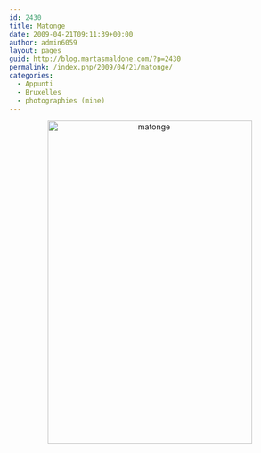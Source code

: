 ```yaml
---
id: 2430
title: Matonge
date: 2009-04-21T09:11:39+00:00
author: admin6059
layout: pages
guid: http://blog.martasmaldone.com/?p=2430
permalink: /index.php/2009/04/21/matonge/
categories:
  - Appunti
  - Bruxelles
  - photographies (mine)
---
```

<p style="text-align: center;">
  <img class="aligncenter wp-image-3851" src="http://blog.martasmaldone.eu/wp-content/uploads/2009/04/matonge-2.jpg" alt="matonge" width="367" height="580" srcset="http://blog.martasmaldone.eu/wp-content/uploads/2009/04/matonge-2.jpg 408w, http://blog.martasmaldone.eu/wp-content/uploads/2009/04/matonge-2-190x300.jpg 190w" sizes="(max-width: 367px) 100vw, 367px" />
</p>